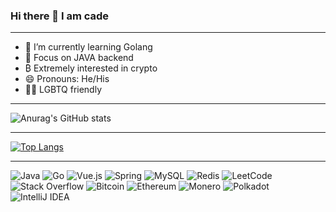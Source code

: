 ### Hi there 👋 I am **cade**
***

- 🌱 I’m currently learning Golang
- 💬 Focus on JAVA backend
- ₿ Extremely interested in crypto 
- 😄 Pronouns: He/His
- 🏳️‍🌈 LGBTQ friendly
***
![Anurag's GitHub stats](https://github-readme-stats.vercel.app/api?username=CadeYu&show_icons=true&theme=radical)
***
[![Top Langs](https://github-readme-stats.vercel.app/api/top-langs/?username=CadeYu)](https://github.com/anuraghazra/github-readme-stats)
***
 ![Java](https://img.shields.io/badge/java-%23ED8B00.svg?style=for-the-badge&logo=java&logoColor=white)
 ![Go](https://img.shields.io/badge/go-%2300ADD8.svg?style=for-the-badge&logo=go&logoColor=white)
 ![Vue.js](https://img.shields.io/badge/vuejs-%2335495e.svg?style=for-the-badge&logo=vuedotjs&logoColor=%234FC08D)
 ![Spring](https://img.shields.io/badge/spring-%236DB33F.svg?style=for-the-badge&logo=spring&logoColor=white)
 ![MySQL](https://img.shields.io/badge/mysql-%2300f.svg?style=for-the-badge&logo=mysql&logoColor=white)
 ![Redis](https://img.shields.io/badge/redis-%23DD0031.svg?style=for-the-badge&logo=redis&logoColor=white)
 ![LeetCode](https://img.shields.io/badge/LeetCode-000000?style=for-the-badge&logo=LeetCode&logoColor=#d16c06)
 ![Stack Overflow](https://img.shields.io/badge/-Stackoverflow-FE7A16?style=for-the-badge&logo=stack-overflow&logoColor=white)
 ![Bitcoin](https://img.shields.io/badge/Bitcoin-000?style=for-the-badge&logo=bitcoin&logoColor=white)
 ![Ethereum](https://img.shields.io/badge/Ethereum-3C3C3D?style=for-the-badge&logo=Ethereum&logoColor=white)
 ![Monero](https://img.shields.io/badge/monero-FF6600?style=for-the-badge&logo=monero&logoColor=white)
 ![Polkadot](https://img.shields.io/badge/polkadot-E6007A?style=for-the-badge&logo=polkadot&logoColor=white)
 ![IntelliJ IDEA](https://img.shields.io/badge/IntelliJIDEA-000000.svg?style=for-the-badge&logo=intellij-idea&logoColor=white)
 
 
